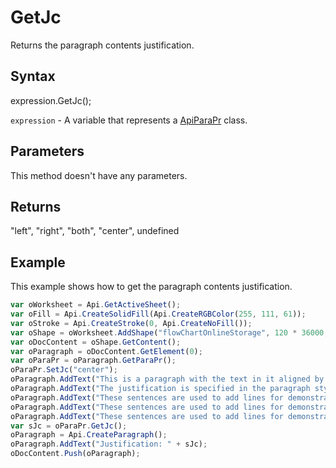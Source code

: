 # GetJc

Returns the paragraph contents justification.

## Syntax

expression.GetJc();

`expression` - A variable that represents a [ApiParaPr](../ApiParaPr.md) class.

## Parameters

This method doesn't have any parameters.

## Returns

"left", "right", "both", "center", undefined

## Example

This example shows how to get the paragraph contents justification.

```javascript
var oWorksheet = Api.GetActiveSheet();
var oFill = Api.CreateSolidFill(Api.CreateRGBColor(255, 111, 61));
var oStroke = Api.CreateStroke(0, Api.CreateNoFill());
var oShape = oWorksheet.AddShape("flowChartOnlineStorage", 120 * 36000, 70 * 36000, oFill, oStroke, 0, 2 * 36000, 0, 3 * 36000);
var oDocContent = oShape.GetContent();
var oParagraph = oDocContent.GetElement(0);
var oParaPr = oParagraph.GetParaPr();
oParaPr.SetJc("center");
oParagraph.AddText("This is a paragraph with the text in it aligned by the center. ");
oParagraph.AddText("The justification is specified in the paragraph style. ");
oParagraph.AddText("These sentences are used to add lines for demonstrative purposes. ");
oParagraph.AddText("These sentences are used to add lines for demonstrative purposes. ");
oParagraph.AddText("These sentences are used to add lines for demonstrative purposes.");
var sJc = oParaPr.GetJc();
oParagraph = Api.CreateParagraph();
oParagraph.AddText("Justification: " + sJc);
oDocContent.Push(oParagraph);
```
